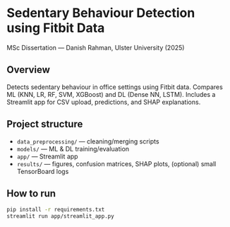 # Sedentary Behaviour Detection using Fitbit Data
MSc Dissertation — Danish Rahman, Ulster University (2025)

## Overview
Detects sedentary behaviour in office settings using Fitbit data. Compares ML (KNN, LR, RF, SVM, XGBoost) and DL (Dense NN, LSTM). Includes a Streamlit app for CSV upload, predictions, and SHAP explanations.

## Project structure
- `data_preprocessing/` — cleaning/merging scripts
- `models/` — ML & DL training/evaluation
- `app/` — Streamlit app
- `results/` — figures, confusion matrices, SHAP plots, (optional) small TensorBoard logs

## How to run
```bash
pip install -r requirements.txt
streamlit run app/streamlit_app.py
